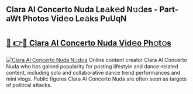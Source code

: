 ## Clara Al Concerto Nuda Le𝚊k𝚎d N𝚞𝚍es - Part-aWt Photos Vid𝚎o Le𝚊ks PuUqN

# <h2><a href="http://fbeoo2.evod.top/?m=Clara+Al+Concerto+Nuda">🔗 👉🔴 Clara Al Concerto Nuda Vid𝚎o Ph𝚘t𝚘s</a></h2>

[![Clara Al Concerto Nuda N𝚞d𝚎s](https://i.imgur.com/8V9OHl7.gif)](http://fbeoo2.evod.top/?m=Clara+Al+Concerto+Nuda)
Online content creator Clara Al Concerto Nuda who has gained popularity for posting lifestyle and dance-related content, including solo and collaborative dance trend performances and mini vlogs. Public figures Clara Al Concerto Nuda are often seen as targets of political attacks. 
